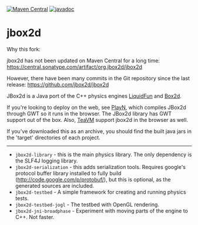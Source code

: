 [![Maven Central](https://img.shields.io/maven-central/v/de.pirckheimer-gymnasium/jbox2d-library.svg?style=flat)](https://central.sonatype.com/artifact/de.pirckheimer-gymnasium/jbox2d-library)
[![javadoc](https://javadoc.io/badge2/de.pirckheimer-gymnasium/jbox2d-library/javadoc.svg)](https://javadoc.io/doc/de.pirckheimer-gymnasium/jbox2d-library)

# jbox2d

Why this fork:

jbox2d has not been updated on Maven Central for a long time:
https://central.sonatype.com/artifact/org.jbox2d/jbox2d

However, there have been many commits in the Git repository since the last release: https://github.com/jbox2d/jbox2d

JBox2d is a Java port of the C++ physics engines
[LiquidFun](http://google.github.io/liquidfun/) and [Box2d](http://box2d.org).

If you're looking to deploy on the web, see
[PlayN](https://github.com/playn/playn), which compiles JBox2d through GWT so
it runs in the browser. The JBox2d library has GWT support out of the box.
Also, [TeaVM](http://teavm.org/) support jbox2d in the browser as well.

If you've downloaded this as an archive, you should find the built java jars in
the 'target' directories of each project.

---

- `jbox2d-library` - this is the main physics library. The only dependency is the
  SLF4J logging library.
- `jbox2d-serialization` - this adds serialization tools. Requires google's
  protocol buffer library installed to fully build
  (http://code.google.com/p/protobuf/), but this is optional, as the generated
  sources are included.
- `jbox2d-testbed` - A simple framework for creating and running physics tests.
- `jbox2d-testbed-jogl` - The testbed with OpenGL rendering.
- `jbox2d-jni-broadphase` - Experiment with moving parts of the engine to C++. Not
  faster.

